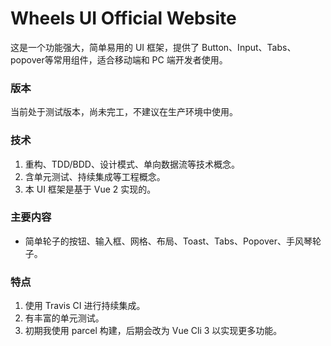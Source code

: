 # Wheels UI Official Website

这是一个功能强大，简单易用的 UI 框架，提供了 Button、Input、Tabs、popover等常用组件，适合移动端和 PC 端开发者使用。

### 版本

当前处于测试版本，尚未完工，不建议在生产环境中使用。

### 技术

1. 重构、TDD/BDD、设计模式、单向数据流等技术概念。
2. 含单元测试、持续集成等工程概念。
3. 本 UI 框架是基于 Vue 2 实现的。

### 主要内容

* 简单轮子的按钮、输入框、网格、布局、Toast、Tabs、Popover、手风琴轮子。

### 特点

1. 使用 Travis CI 进行持续集成。
2. 有丰富的单元测试。
3. 初期我使用 parcel 构建，后期会改为 Vue Cli 3 以实现更多功能。